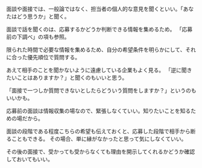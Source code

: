 面談や面接では、一般論ではなく、担当者の個人的な意見を聞くといい。「あなたはどう思うか」と聞く。

面談で話を聞くのは、応募するかどうか判断できる情報を集めるため。
「応募前の下調べ」の項も参照。

限られた時間で必要な情報を集めるため、自分の希望条件を明らかにして、それに合った優先順位で質問する。

あえて相手のことを聞かないように遠慮している企業もよく見る。
「逆に聞きたいことはありますか？」と聞くのもいいと思う。

「面接で一つしか質問できないとしたらどういう質問をしますか？」というのもいいかも。

応募前の面談は情報収集の場なので、緊張しなくていい。知りたいことを知るための場だから。

面談の段階である程度こちらの希望も伝えておくと、応募した段階で相手から断ることもできる。
その場合、単に縁がなかったと思って気にしなくていい。

その後の面接で、受かっても受からなくても理由を開示してくれるかどうか確認しておいてもいい。
